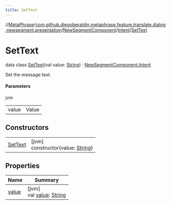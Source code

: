 ```yaml
---
title: SetText
---
```

//[MetaPhrase](../../../../../index.html)/[com.github.diegoberaldin.metaphrase.feature.translate.dialog.newsegment.presentation](../../../index.html)/[NewSegmentComponent](../../index.html)/[Intent](../index.html)/[SetText](index.html)



# SetText

data class [SetText](index.html)(val value: [String](https://kotlinlang.org/api/latest/jvm/stdlib/kotlin/-string/index.html)) : [NewSegmentComponent.Intent](../index.html)

Set the message text.



#### Parameters


jvm

| | |
|---|---|
| value | Value |



## Constructors


| | |
|---|---|
| [SetText](-set-text.html) | [jvm]<br>constructor(value: [String](https://kotlinlang.org/api/latest/jvm/stdlib/kotlin/-string/index.html)) |


## Properties


| Name | Summary |
|---|---|
| [value](value.html) | [jvm]<br>val [value](value.html): [String](https://kotlinlang.org/api/latest/jvm/stdlib/kotlin/-string/index.html) |

